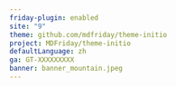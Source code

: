 ```yaml
---
friday-plugin: enabled
site: "9"
theme: github.com/mdfriday/theme-initio
project: MDFriday/theme-initio
defaultLanguage: zh
ga: GT-XXXXXXXXX
banner: banner_mountain.jpeg
---
```


